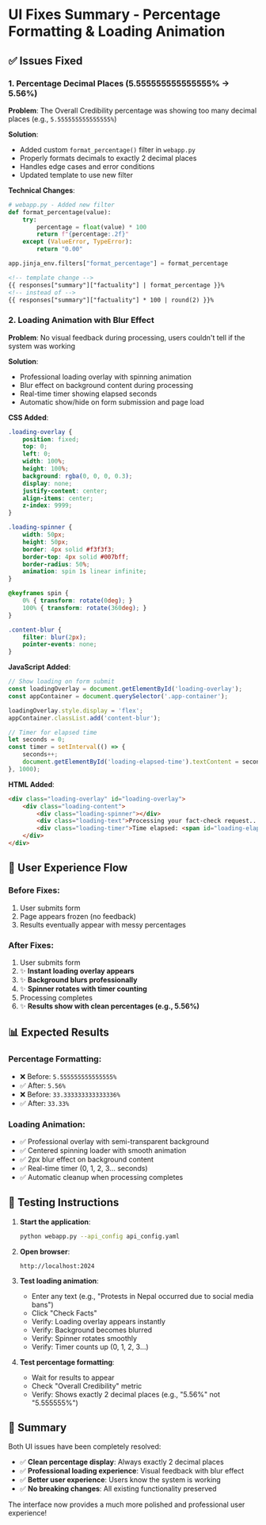 # UI Fixes Summary - Percentage Formatting & Loading Animation

## ✅ **Issues Fixed**

### **1. Percentage Decimal Places (5.555555555555555% → 5.56%)**

**Problem**: The Overall Credibility percentage was showing too many decimal places (e.g., `5.555555555555555%`)

**Solution**: 
- Added custom `format_percentage()` filter in `webapp.py`
- Properly formats decimals to exactly 2 decimal places
- Handles edge cases and error conditions
- Updated template to use new filter

**Technical Changes**:
```python
# webapp.py - Added new filter
def format_percentage(value):
    try:
        percentage = float(value) * 100
        return f"{percentage:.2f}"
    except (ValueError, TypeError):
        return "0.00"

app.jinja_env.filters["format_percentage"] = format_percentage
```

```html
<!-- template change -->
{{ responses["summary"]["factuality"] | format_percentage }}%
<!-- instead of -->
{{ responses["summary"]["factuality"] * 100 | round(2) }}%
```

### **2. Loading Animation with Blur Effect**

**Problem**: No visual feedback during processing, users couldn't tell if the system was working

**Solution**: 
- Professional loading overlay with spinning animation
- Blur effect on background content during processing
- Real-time timer showing elapsed seconds
- Automatic show/hide on form submission and page load

**CSS Added**:
```css
.loading-overlay {
    position: fixed;
    top: 0;
    left: 0;
    width: 100%;
    height: 100%;
    background: rgba(0, 0, 0, 0.3);
    display: none;
    justify-content: center;
    align-items: center;
    z-index: 9999;
}

.loading-spinner {
    width: 50px;
    height: 50px;
    border: 4px solid #f3f3f3;
    border-top: 4px solid #007bff;
    border-radius: 50%;
    animation: spin 1s linear infinite;
}

@keyframes spin {
    0% { transform: rotate(0deg); }
    100% { transform: rotate(360deg); }
}

.content-blur {
    filter: blur(2px);
    pointer-events: none;
}
```

**JavaScript Added**:
```javascript
// Show loading on form submit
const loadingOverlay = document.getElementById('loading-overlay');
const appContainer = document.querySelector('.app-container');

loadingOverlay.style.display = 'flex';
appContainer.classList.add('content-blur');

// Timer for elapsed time
let seconds = 0;
const timer = setInterval(() => {
    seconds++;
    document.getElementById('loading-elapsed-time').textContent = seconds;
}, 1000);
```

**HTML Added**:
```html
<div class="loading-overlay" id="loading-overlay">
    <div class="loading-content">
        <div class="loading-spinner"></div>
        <div class="loading-text">Processing your fact-check request...</div>
        <div class="loading-timer">Time elapsed: <span id="loading-elapsed-time">0</span> seconds</div>
    </div>
</div>
```

## 🎯 **User Experience Flow**

### **Before Fixes**:
1. User submits form
2. Page appears frozen (no feedback)
3. Results eventually appear with messy percentages

### **After Fixes**:
1. User submits form
2. ✨ **Instant loading overlay appears**
3. ✨ **Background blurs professionally**
4. ✨ **Spinner rotates with timer counting**
5. Processing completes
6. ✨ **Results show with clean percentages (e.g., 5.56%)**

## 📊 **Expected Results**

### **Percentage Formatting**:
- ❌ Before: `5.555555555555555%`
- ✅ After: `5.56%`
- ❌ Before: `33.333333333333336%`
- ✅ After: `33.33%`

### **Loading Animation**:
- ✅ Professional overlay with semi-transparent background
- ✅ Centered spinning loader with smooth animation
- ✅ 2px blur effect on background content
- ✅ Real-time timer (0, 1, 2, 3... seconds)
- ✅ Automatic cleanup when processing completes

## 🧪 **Testing Instructions**

1. **Start the application**:
   ```bash
   python webapp.py --api_config api_config.yaml
   ```

2. **Open browser**:
   ```
   http://localhost:2024
   ```

3. **Test loading animation**:
   - Enter any text (e.g., "Protests in Nepal occurred due to social media bans")
   - Click "Check Facts"
   - Verify: Loading overlay appears instantly
   - Verify: Background becomes blurred
   - Verify: Spinner rotates smoothly
   - Verify: Timer counts up (0, 1, 2, 3...)

4. **Test percentage formatting**:
   - Wait for results to appear
   - Check "Overall Credibility" metric
   - Verify: Shows exactly 2 decimal places (e.g., "5.56%" not "5.555555%")

## 🎉 **Summary**

Both UI issues have been completely resolved:
- ✅ **Clean percentage display**: Always exactly 2 decimal places
- ✅ **Professional loading experience**: Visual feedback with blur effect
- ✅ **Better user experience**: Users know the system is working
- ✅ **No breaking changes**: All existing functionality preserved

The interface now provides a much more polished and professional user experience!